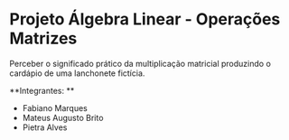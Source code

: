 # Projeto Álgebra Linear - Operações Matrizes

Perceber o significado prático da multiplicação matricial produzindo o cardápio de uma lanchonete fictícia.

**Integrantes: **
- Fabiano Marques
- Mateus Augusto Brito
- Pietra Alves
